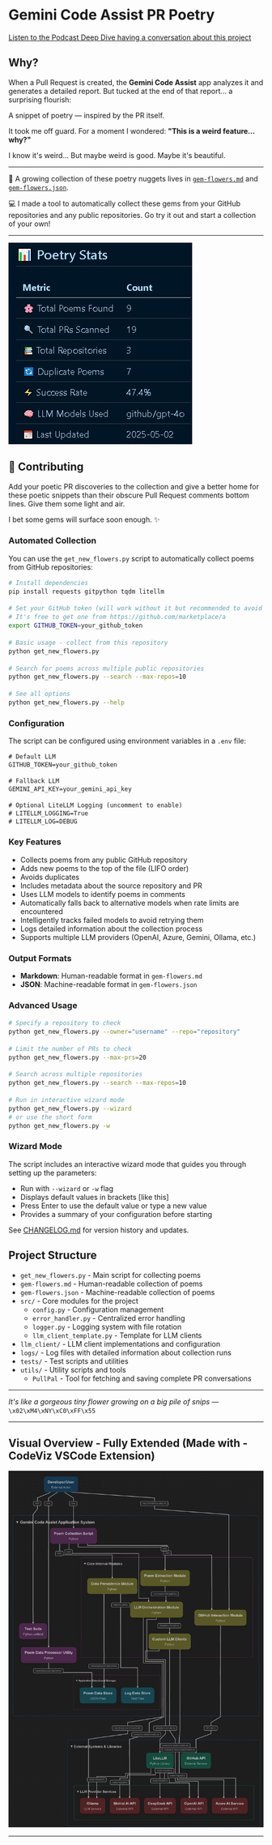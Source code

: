 # Gemini Code Assist PR Poetry

[Listen to the Podcast Deep Dive
having a conversation about this project](https://youtu.be/XEh26jsH-2g?si=yVaqn5TcBZhUaVzZ)

## Why?

When a Pull Request is created, the **Gemini Code Assist** app analyzes it and generates a detailed report.
But tucked at the end of that report… a surprising flourish:

A snippet of poetry — inspired by the PR itself.

It took me off guard. For a moment I wondered:
**"This is a weird feature… why?"**

I know it's weird...
But maybe weird is good.
Maybe it's beautiful.

---

📖 A growing collection of these poetry nuggets lives in [`gem-flowers.md`](./gem-flowers.md) and [`gem-flowers.json`](./gem-flowers.json).

💻 I made a tool to automatically collect these gems from your GitHub repositories and any public repositories. Go try it out and start a collection of your own!

---

![Collection Stats](/docs/stats.jpg)

## 🌱 Contributing

Add your poetic PR discoveries to the collection and give a better home for these poetic snippets than their obscure Pull Request comments bottom lines. Give them some light and air.

I bet some gems will surface soon enough. ✨

### Automated Collection

You can use the `get_new_flowers.py` script to automatically collect poems from GitHub repositories:

```bash
# Install dependencies
pip install requests gitpython tqdm litellm

# Set your GitHub token (will work without it but recommended to avoid rate limits)
# It's free to get one from https://github.com/marketplace/a
export GITHUB_TOKEN=your_github_token

# Basic usage - collect from this repository
python get_new_flowers.py

# Search for poems across multiple public repositories
python get_new_flowers.py --search --max-repos=10

# See all options
python get_new_flowers.py --help
```

### Configuration

The script can be configured using environment variables in a `.env` file:

```env
# Default LLM
GITHUB_TOKEN=your_github_token

# Fallback LLM
GEMINI_API_KEY=your_gemini_api_key

# Optional LiteLLM Logging (uncomment to enable)
# LITELLM_LOGGING=True
# LITELLM_LOG=DEBUG
```

### Key Features

- Collects poems from any public GitHub repository
- Adds new poems to the top of the file (LIFO order)
- Avoids duplicates
- Includes metadata about the source repository and PR
- Uses LLM models to identify poems in comments
- Automatically falls back to alternative models when rate limits are encountered
- Intelligently tracks failed models to avoid retrying them
- Logs detailed information about the collection process
- Supports multiple LLM providers (OpenAI, Azure, Gemini, Ollama, etc.)

### Output Formats

- **Markdown**: Human-readable format in `gem-flowers.md`
- **JSON**: Machine-readable format in `gem-flowers.json`

### Advanced Usage

```bash
# Specify a repository to check
python get_new_flowers.py --owner="username" --repo="repository"

# Limit the number of PRs to check
python get_new_flowers.py --max-prs=20

# Search across multiple repositories
python get_new_flowers.py --search --max-repos=10

# Run in interactive wizard mode
python get_new_flowers.py --wizard
# or use the short form
python get_new_flowers.py -w
```

### Wizard Mode

The script includes an interactive wizard mode that guides you through setting up the parameters:

- Run with `--wizard` or `-w` flag
- Displays default values in brackets [like this]
- Press Enter to use the default value or type a new value
- Provides a summary of your configuration before starting

See [CHANGELOG.md](./CHANGELOG.md) for version history and updates.

## Project Structure

- `get_new_flowers.py` - Main script for collecting poems
- `gem-flowers.md` - Human-readable collection of poems
- `gem-flowers.json` - Machine-readable collection of poems
- `src/` - Core modules for the project
  - `config.py` - Configuration management
  - `error_handler.py` - Centralized error handling
  - `logger.py` - Logging system with file rotation
  - `llm_client_template.py` - Template for LLM clients
- `llm_client/` - LLM client implementations and configuration
- `logs/` - Log files with detailed information about collection runs
- `tests/` - Test scripts and utilities
- `utils/` - Utility scripts and tools
  - `PullPal` - Tool for fetching and saving complete PR conversations

---

 *It's like a gorgeous tiny flower growing on a big pile of snips*
 — `\x02\xM4\xNY\xC0\xFF\x55`

---

## Visual Overview - Fully Extended (Made with - CodeViz VSCode Extension)

![Visual Overview](docs/overview-full.jpg)

---

